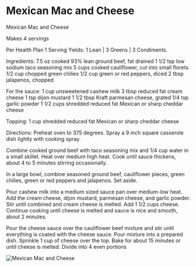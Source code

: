 # Mexican Mac and Cheese

Mexican Mac and Cheese

Makes 4 servings

Per Health Plan 1 Serving Yields: 
1 Lean | 3 Greens | 3 Condiments.

Ingredients:
7.5 oz cooked 93% lean ground beef, fat drained 
1 1/2 tsp low sodium taco seasoning mix 
5 cups cooked cauliflower, cut into small florets 
1/2 cup chopped green chilies 
1/2 cup green or red peppers, diced 
2 tbsp jalapenos, chopped 

For the sauce:
1 cup unsweetened cashew milk 
3 tbsp reduced fat cream cheese 
1 tsp dijon mustard 
1 1/2 tbsp Kraft parmesan cheese, grated
1/4 tsp garlic powder 
1 1/2 cups shredded reduced fat Mexican or sharp cheddar cheese

Topping:
1 cup shredded reduced fat Mexican or sharp cheddar cheese

Directions:
Preheat oven to 375 degrees. Spray a 9 inch square casserole dish lightly with cooking spray.

Combine cooked ground beef with taco seasoning mix and 1/4 cup water in a small skillet. Heat over medium high heat. Cook until sauce thickens, about 4 to 5 minutes stirring occasionally.

In a large bowl, combine seasoned ground beef, cauliflower pieces, green chilies, green or red peppers and jalapenos. Set aside.

Pour cashew milk into a medium sized sauce pan over medium-low heat. Add the cream cheese, dijon mustard, parmesan cheese, and garlic powder. Stir until combined and cream cheese is melted. Add 1 1/2 cups cheese. Continue cooking until cheese is melted and sauce is nice and smooth, about 2 minutes.

Pour the cheese sauce over the cauliflower beef mixture and stir until everything is coated with the cheese sauce. Pour mixture into a prepared dish. Sprinkle 1 cup of cheese over the top. Bake for about 15 minutes or until cheese is melted. Divide into 4 even portions

![Mexican Mac and Cheese](images/Mexican%20Mac%20and%20Cheese.png)


